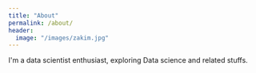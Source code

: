 ```yaml
---
title: "About"
permalink: /about/
header:
  image: "/images/zakim.jpg"
---
```


I'm a data scientist enthusiast, exploring Data science and related stuffs.


